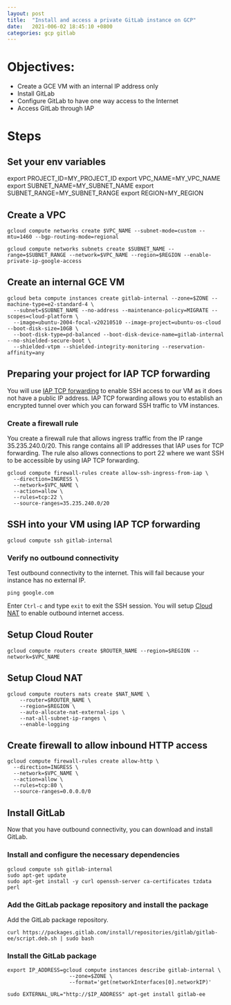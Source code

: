 ```yaml
---
layout: post
title:  "Install and access a private GitLab instance on GCP"
date:   2021-006-02 18:45:10 +0800
categories: gcp gitlab
---
```

# Objectives:

* Create a GCE VM with an internal IP address only
* Install GitLab
* Configure GitLab to have one way access to the Internet
* Access GitLab through IAP

# Steps

## Set your env variables
export PROJECT_ID=MY_PROJECT_ID
export VPC_NAME=MY_VPC_NAME
export SUBNET_NAME=MY_SUBNET_NAME
export SUBNET_RANGE=MY_SUBNET_RANGE
export REGION=MY_REGION

## Create a VPC
```
gcloud compute networks create $VPC_NAME --subnet-mode=custom --mtu=1460 --bgp-routing-mode=regional

gcloud compute networks subnets create $SUBNET_NAME --range=$SUBNET_RANGE --network=$VPC_NAME --region=$REGION --enable-private-ip-google-access
```

## Create an internal GCE VM
```
gcloud beta compute instances create gitlab-internal --zone=$ZONE --machine-type=e2-standard-4 \
  --subnet=$SUBNET_NAME --no-address --maintenance-policy=MIGRATE --scopes=cloud-platform \
  --image=ubuntu-2004-focal-v20210510 --image-project=ubuntu-os-cloud --boot-disk-size=10GB \
  --boot-disk-type=pd-balanced --boot-disk-device-name=gitlab-internal --no-shielded-secure-boot \
  --shielded-vtpm --shielded-integrity-monitoring --reservation-affinity=any
```

## Preparing your project for IAP TCP forwarding
You will use [IAP TCP forwarding](https://cloud.google.com/iap/docs/tcp-forwarding-overview) to enable SSH access to our VM as it does not have a public IP address. IAP TCP forwarding allows you to establish an encrypted tunnel over which you can forward SSH traffic to VM instances.

### Create a firewall rule
You create a firewall rule that allows ingress traffic from the IP range 35.235.240.0/20. This range contains all IP addresses that IAP uses for TCP forwarding.
The rule also allows connections to port 22 where we want SSH to be accessible by using IAP TCP forwarding.

```
gcloud compute firewall-rules create allow-ssh-ingress-from-iap \
  --direction=INGRESS \
  --network=$VPC_NAME \
  --action=allow \
  --rules=tcp:22 \
  --source-ranges=35.235.240.0/20
```

## SSH into your VM using IAP TCP forwarding
```
gcloud compute ssh gitlab-internal
```

### Verify no outbound connectivity
Test outbound connectivity to the internet. This will fail because your instance has no external IP.
```
ping google.com
```

Enter `Ctrl-c` and type `exit` to exit the SSH session. You will setup [Cloud NAT](https://cloud.google.com/nat/docs/using-nat) to enable outbound internet access.

## Setup Cloud Router
```
gcloud compute routers create $ROUTER_NAME --region=$REGION --network=$VPC_NAME
```

## Setup Cloud NAT
```
gcloud compute routers nats create $NAT_NAME \
    --router=$ROUTER_NAME \
    --region=$REGION \
    --auto-allocate-nat-external-ips \
    --nat-all-subnet-ip-ranges \
    --enable-logging
```

## Create firewall to allow inbound HTTP access
```
gcloud compute firewall-rules create allow-http \
  --direction=INGRESS \
  --network=$VPC_NAME \
  --action=allow \
  --rules=tcp:80 \
  --source-ranges=0.0.0.0/0
```

## Install GitLab
Now that you have outbound connectivity, you can download and install GitLab.

### Install and configure the necessary dependencies
```
gcloud compute ssh gitlab-internal
sudo apt-get update
sudo apt-get install -y curl openssh-server ca-certificates tzdata perl
```

### Add the GitLab package repository and install the package
Add the GitLab package repository.
```
curl https://packages.gitlab.com/install/repositories/gitlab/gitlab-ee/script.deb.sh | sudo bash
```

### Install the GitLab package
```
export IP_ADDRESS=gcloud compute instances describe gitlab-internal \
                    --zone=$ZONE \
                    --format='get(networkInterfaces[0].networkIP)'

sudo EXTERNAL_URL="http://$IP_ADDRESS" apt-get install gitlab-ee
```

